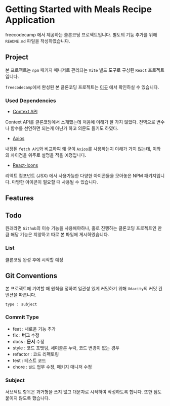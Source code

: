 # Getting Started with Meals Recipe Application

freecodecamp 에서 제공하는 클론코딩 프로젝트입니다. 별도의 기능 추가를 위해 `README.md` 파일을 작성하였습니다.

## Project

본 프로젝트는 `npm` 패키지 매니저로 관리되는 `Vite` 빌드 도구로 구성된 `React` 프로젝트입니다.

`freecodecamp`에서 완성된 본 클론코딩 프로젝트는 [이곳](https://meals-application.john-smilga.repl.co/) 에서 확인하실 수 있습니다.

### Used Dependencies

- [Context API](https://ko.reactjs.org/docs/context.html)

Context API를 클론코딩에서 소개했는데 처음에 이해가 잘 가지 않았다. 전역으로 변수나 함수를 선언하면 되는게 아닌가 하고 의문도 들기도 하였다.

- [Axios]()

내장된 `fetch API`와 비교하여 왜 굳이 `Axios`를 사용하는지 이해가 가지 않는데, 이와의 차이점을 위주로 설명을 적을 예정입니다.

- [React-Icons](https://react-icons.github.io/react-icons/)

리액트 컴포넌트 (JSX) 에서 사용가능한 다양한 아이콘들을 모아놓은 NPM 패키지입니다. 마땅한 아이콘이 필요할 때 사용될 수 있습니다.

## Features

## Todo

원래라면 `Github`의 이슈 기능을 사용해야하나, 홀로 진행하는 클론코딩 프로젝트인 만큼 해당 기능은 지양하고 따로 본 파일에 게시하였습니다.

### List

클론코딩 완성 후에 시작할 예정

## Git Conventions

본 프로젝트에 기여할 때 원칙을 정하여 일관성 있게 커밋하기 위해 `Udacity`의 커밋 컨벤션을 따릅니다.

```
type : subject
```

### Commit Type
- feat : 새로운 기능 추가
- fix : **버그** 수정
- docs : **문서** 수정
- style : 코드 포맷팅, 세미콜론 누락, 코드 변경이 없는 경우
- refactor : 코드 리펙토링
- test : 테스트 코드
- chore : `빌드` 업무 수정, 패키지 매니저 수정

### Subject

서브젝트 항목은 과거형을 쓰지 않고 대문자로 시작하여 작성하도록 합니다. 또한 점도 붙이지 않도록 했습니다.
